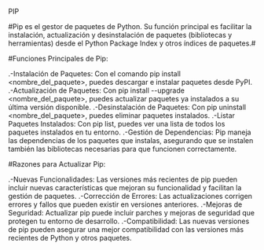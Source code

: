 PIP

#Pip es el gestor de paquetes de Python. Su función principal es facilitar la instalación, actualización y desinstalación de paquetes (bibliotecas y herramientas) desde el Python Package Index y otros índices de paquetes.#

#Funciones Principales de Pip:

.-Instalación de Paquetes:
  Con el comando pip install <nombre_del_paquete>, puedes descargar e instalar paquetes desde PyPI.
.-Actualización de Paquetes:
  Con pip install --upgrade <nombre_del_paquete>, puedes actualizar paquetes ya instalados a su última versión disponible.
.-Desinstalación de Paquetes:
  Con pip uninstall <nombre_del_paquete>, puedes eliminar paquetes instalados.
.-Listar Paquetes Instalados:
  Con pip list, puedes ver una lista de todos los paquetes instalados en tu entorno.
.-Gestión de Dependencias:
  Pip maneja las dependencias de los paquetes que instalas, asegurando que se instalen también las bibliotecas necesarias para que funcionen correctamente.

#Razones para Actualizar Pip:

.-Nuevas Funcionalidades:
  Las versiones más recientes de pip pueden incluir nuevas características que mejoran su funcionalidad y facilitan la gestión de paquetes.
.-Corrección de Errores:
  Las actualizaciones corrigen errores y fallos que pueden existir en versiones anteriores.
.-Mejoras de Seguridad:
  Actualizar pip puede incluir parches y mejoras de seguridad que protegen tu entorno de desarrollo.
.-Compatibilidad:
  Las nuevas versiones de pip pueden asegurar una mejor compatibilidad con las versiones más recientes de Python y otros paquetes.
